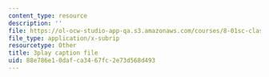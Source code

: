 ```yaml
---
content_type: resource
description: ''
file: https://ol-ocw-studio-app-qa.s3.amazonaws.com/courses/8-01sc-classical-mechanics-fall-2016/88e786e10dafca3467fc2e73d568d493_6-7BOpZ2k04.srt
file_type: application/x-subrip
resourcetype: Other
title: 3play caption file
uid: 88e786e1-0daf-ca34-67fc-2e73d568d493
---
```

